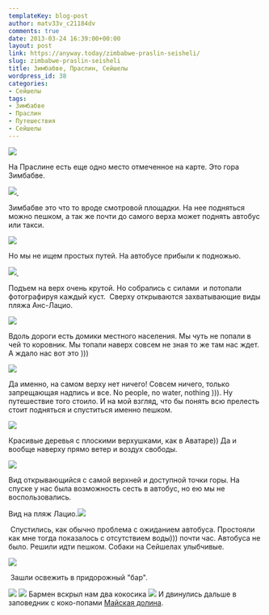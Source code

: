```yaml
---
templateKey: blog-post
author: matv33v_c21184dv
comments: true
date: 2013-03-24 16:39:00+00:00
layout: post
link: https://anyway.today/zimbabwe-praslin-seisheli/
slug: zimbabwe-praslin-seisheli
title: Зимбабве, Праслин, Сейшелы
wordpress_id: 38
categories:
- Сейшелы
tags:
- Зимбабве
- Праслин
- Путешествия
- Сейшелы
---
```








[![](http://anyway.today/wp-content/uploads/2013/03/IMG_1699-300x200.jpg)](http://anyway.today/wp-content/uploads/2013/03/IMG_1699.jpg)





На Праслине есть еще одно место отмеченное на карте. Это гора Зимбабве.

<!-- more -->


[![](http://anyway.today/wp-content/uploads/2013/03/IMG_1721-300x200.jpg) ](http://anyway.today/wp-content/uploads/2013/03/IMG_1721.jpg)




Зимбабве это что то вроде смотровой площадки. На нее подняться можно пешком, а так же почти до самого верха может поднять автобус или такси.




[![](http://anyway.today/wp-content/uploads/2013/03/IMG_1559-300x200.jpg)](http://anyway.today/wp-content/uploads/2013/03/IMG_1559.jpg)


Но мы не ищем простых путей. На автобусе прибыли к подножью.


[![](http://anyway.today/wp-content/uploads/2013/03/IMG_1570-300x200.jpg) ](http://anyway.today/wp-content/uploads/2013/03/IMG_1570.jpg)




Подъем на верх очень крутой. Но собрались с силами  и потопали фотографируя каждый куст.  Сверху открываются захватывающие виды пляжа Анс-Лацио.




[![](http://anyway.today/wp-content/uploads/2013/03/IMG_16991-300x200.jpg)](http://anyway.today/wp-content/uploads/2013/03/IMG_16991.jpg)


Вдоль дороги есть домики местного населения. Мы чуть не попали в чей то коровник. Мы топали наверх совсем не зная то же там нас ждет. А ждало нас вот это )))


[![](http://anyway.today/wp-content/uploads/2013/03/IMG_1748-300x200.jpg)](http://anyway.today/wp-content/uploads/2013/03/IMG_1748.jpg)




Да именно, на самом верху нет ничего! Совсем ничего, только запрещающая надпись и все. No people, no water, nothing ))). Ну путешествие того стоило. И на мой взгляд, что бы понять всю прелесть стоит подняться и спуститься именно пешком.





[![](http://anyway.today/wp-content/uploads/2013/03/IMG_1582-300x200.jpg)](http://anyway.today/wp-content/uploads/2013/03/IMG_1582.jpg)


Красивые деревья с плоскими верхушками, как в Аватаре)) Да и вообще наверху прямо ветер и воздух свободы.


[![](http://anyway.today/wp-content/uploads/2013/03/IMG_1715-300x200.jpg)](http://anyway.today/wp-content/uploads/2013/03/IMG_1715.jpg)




Вид открывающийся с самой верхней и доступной точки горы. На спуске у нас была возможность сесть в автобус, но ею мы не воспользовались.





Вид на пляж Лацио.[![](http://anyway.today/wp-content/uploads/2013/03/IMG_1832-300x200.jpg)](http://anyway.today/wp-content/uploads/2013/03/IMG_1832.jpg)







 Спустились, как обычно проблема с ожиданием автобуса. Простояли как мне тогда показалось с отсутствием воды))) почти час. Автобуса не было. Решили идти пешком. Собаки на Сейшелах улыбчивые.




[![](http://anyway.today/wp-content/uploads/2013/03/MG_1951-300x200.jpg)](http://anyway.today/wp-content/uploads/2013/03/MG_1951.jpg)




 Зашли освежить в придорожный "бар".


![](http://anyway.today/wp-content/uploads/2013/03/IMG_1941-300x200.jpg)
![](http://anyway.today/wp-content/uploads/2013/03/IMG_1943-300x200.jpg)
Бармен вскрыл нам два кокосика
![](http://anyway.today/wp-content/uploads/2013/03/IMG_1937-25D0-25BA-25D0-25BE-25D0-25BF-25D0-25B8-25D1-258F-300x200.jpg)
И двинулись дальше в заповедник с коко-попами [Майская долина](https://anyway.today/maiskaya-dolina-praslin-seisheli/).


